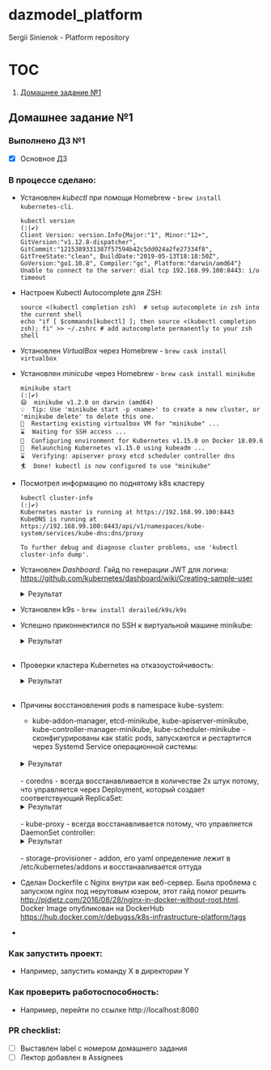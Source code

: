 # dazmodel_platform
Sergii Sinienok - Platform repository

# TOC
1. [Домашнее задание №1](#Домашнее-задание-№1)

## Домашнее задание №1

### Выполнено ДЗ №1

 - [X] Основное ДЗ

### В процессе сделано:
 - Установлен *kubectl* при помощи Homebrew - `brew install kubernetes-cli`. 
    ```shell
    kubectl version                                                       (:|✔)
    Client Version: version.Info{Major:"1", Minor:"12+", GitVersion:"v1.12.8-dispatcher", GitCommit:"1215389331387f57594b42c5dd024a2fe27334f8", GitTreeState:"clean", BuildDate:"2019-05-13T18:18:50Z", GoVersion:"go1.10.8", Compiler:"gc", Platform:"darwin/amd64"}
    Unable to connect to the server: dial tcp 192.168.99.100:8443: i/o timeout
    ```
 - Настроен Kubectl Autocomplete для ZSH:
    ```shell
    source <(kubectl completion zsh)  # setup autocomplete in zsh into the current shell
    echo "if [ $commands[kubectl] ]; then source <(kubectl completion zsh); fi" >> ~/.zshrc # add autocomplete permanently to your zsh shell
    ```
 - Установлен *VirtualBox* через Homebrew - `brew cask install virtualbox`
 - Установлен *minicube* через Homebrew - `brew cask install minikube`
    ```shell
    minikube start                                                                    (:|✔)
    😄  minikube v1.2.0 on darwin (amd64)
    💡  Tip: Use 'minikube start -p <name>' to create a new cluster, or 'minikube delete' to delete this one.
    🔄  Restarting existing virtualbox VM for "minikube" ...
    ⌛  Waiting for SSH access ...
    🐳  Configuring environment for Kubernetes v1.15.0 on Docker 18.09.6
    🔄  Relaunching Kubernetes v1.15.0 using kubeadm ...
    ⌛  Verifying: apiserver proxy etcd scheduler controller dns
    🏄  Done! kubectl is now configured to use "minikube"
    ```
 - Посмотрел информацию по поднятому k8s кластеру
    ```shell
    kubectl cluster-info                                                                                                                                                                                                                (:|✔)
    Kubernetes master is running at https://192.168.99.100:8443
    KubeDNS is running at https://192.168.99.100:8443/api/v1/namespaces/kube-system/services/kube-dns:dns/proxy

    To further debug and diagnose cluster problems, use 'kubectl cluster-info dump'.
    ```
 - Установлен *Dashboard*. Гайд по генерации JWT для логина: https://github.com/kubernetes/dashboard/wiki/Creating-sample-user
    <br/>
    <details>
    <summary>Результат</summary>

    ```shell
    kubectl apply -f https://raw.githubusercontent.com/kubernetes/dashboard/v2.0.0-beta1/aio/deploy/recommended.yaml                                                                                                                    (:|✔)
    namespace/kubernetes-dashboard created
    serviceaccount/kubernetes-dashboard created
    service/kubernetes-dashboard created
    secret/kubernetes-dashboard-certs created
    secret/kubernetes-dashboard-csrf created
    secret/kubernetes-dashboard-key-holder created
    configmap/kubernetes-dashboard-settings created
    role.rbac.authorization.k8s.io/kubernetes-dashboard created
    clusterrole.rbac.authorization.k8s.io/kubernetes-dashboard created
    rolebinding.rbac.authorization.k8s.io/kubernetes-dashboard created
    clusterrolebinding.rbac.authorization.k8s.io/kubernetes-dashboard created
    deployment.apps/kubernetes-dashboard created
    service/dashboard-metrics-scraper created
    deployment.apps/kubernetes-metrics-scraper created
    ```
    </details>

 - Установлен k9s - `brew install derailed/k9s/k9s`
 - Успешно приконнектился по SSH к виртуальной машине minikube:
    <br/>
    <details>
    <summary>Результат</summary>

    ```shell
    minikube ssh                                                                                                                                                                                                                        (:|✔)
                            _             _            
                _         _ ( )           ( )           
    ___ ___  (_)  ___  (_)| |/')  _   _ | |_      __  
    /' _ ` _ `\| |/' _ `\| || , <  ( ) ( )| '_`\  /'__`\
    | ( ) ( ) || || ( ) || || |\`\ | (_) || |_) )(  ___/
    (_) (_) (_)(_)(_) (_)(_)(_) (_)`\___/'(_,__/'`\____)

    $ docker ps
    CONTAINER ID        IMAGE                          COMMAND                  CREATED             STATUS              PORTS               NAMES
    024dc749f4cc        kubernetesui/metrics-scraper   "/metrics-sidecar"       About an hour ago   Up About an hour                        k8s_kubernetes-metrics-scraper_kubernetes-metrics-scraper-86456cdd8f-9bxm4_kubernetes-dashboard_8c3fe82c-c9a5-41ba-ab07-a4a9f2904e17_0
    7ced44e4bd96        kubernetesui/dashboard         "/dashboard --insecu…"   About an hour ago   Up About an hour                        k8s_kubernetes-dashboard_kubernetes-dashboard-5c8f9556c4-z98ll_kubernetes-dashboard_ea51f79b-96cf-45d5-b107-047c3ee3db54_0
    2def2f541249        k8s.gcr.io/pause:3.1           "/pause"                 About an hour ago   Up About an hour                        k8s_POD_kubernetes-metrics-scraper-86456cdd8f-9bxm4_kubernetes-dashboard_8c3fe82c-c9a5-41ba-ab07-a4a9f2904e17_0
    e93bf4ff220b        k8s.gcr.io/pause:3.1           "/pause"                 About an hour ago   Up About an hour                        k8s_POD_kubernetes-dashboard-5c8f9556c4-z98ll_kubernetes-dashboard_ea51f79b-96cf-45d5-b107-047c3ee3db54_0
    4dccba57af0e        4689081edb10                   "/storage-provisioner"   About an hour ago   Up About an hour                        k8s_storage-provisioner_storage-provisioner_kube-system_f654d832-ab0f-4f78-8d11-e52c9eb720d5_1
    d820541549ed        eb516548c180                   "/coredns -conf /etc…"   About an hour ago   Up About an hour                        k8s_coredns_coredns-5c98db65d4-9f2sd_kube-system_dd81902d-511d-4478-b503-30bc1eabaed1_1
    0d4833c3c08c        eb516548c180                   "/coredns -conf /etc…"   About an hour ago   Up About an hour                        k8s_coredns_coredns-5c98db65d4-8mp8f_kube-system_2d197c6d-6bdb-409c-ac88-0d1ccc21a4d5_1
    1fe9d36d6e21        k8s.gcr.io/pause:3.1           "/pause"                 About an hour ago   Up About an hour                        k8s_POD_storage-provisioner_kube-system_f654d832-ab0f-4f78-8d11-e52c9eb720d5_1
    15cd1d687a2c        k8s.gcr.io/pause:3.1           "/pause"                 About an hour ago   Up About an hour                        k8s_POD_coredns-5c98db65d4-9f2sd_kube-system_dd81902d-511d-4478-b503-30bc1eabaed1_1
    2785c8376330        k8s.gcr.io/pause:3.1           "/pause"                 About an hour ago   Up About an hour                        k8s_POD_coredns-5c98db65d4-8mp8f_kube-system_2d197c6d-6bdb-409c-ac88-0d1ccc21a4d5_1
    18100a3dcb66        d235b23c3570                   "/usr/local/bin/kube…"   About an hour ago   Up About an hour                        k8s_kube-proxy_kube-proxy-vsbjg_kube-system_a23eeedf-fc2b-4680-9514-1126fb96346f_1
    798e9906cbaf        k8s.gcr.io/pause:3.1           "/pause"                 About an hour ago   Up About an hour                        k8s_POD_kube-proxy-vsbjg_kube-system_a23eeedf-fc2b-4680-9514-1126fb96346f_1
    ef0bf9692484        2c4adeb21b4f                   "etcd --advertise-cl…"   About an hour ago   Up About an hour                        k8s_etcd_etcd-minikube_kube-system_89f36d1de777528a3e8b9a2534a41af4_1
    02d64c8d7ea3        2d3813851e87                   "kube-scheduler --bi…"   About an hour ago   Up About an hour                        k8s_kube-scheduler_kube-scheduler-minikube_kube-system_31d9ee8b7fb12e797dc981a8686f6b2b_3
    c2910113e4b8        8328bb49b652                   "kube-controller-man…"   About an hour ago   Up About an hour                        k8s_kube-controller-manager_kube-controller-manager-minikube_kube-system_676a8a1e3e146d0c0f7c4f6e1e96b578_2
    4e278a728c9f        119701e77cbc                   "/opt/kube-addons.sh"    About an hour ago   Up About an hour                        k8s_kube-addon-manager_kube-addon-manager-minikube_kube-system_65a31d2b812b11a2035f37c8a742e46f_1
    45aee4c9ad76        201c7a840312                   "kube-apiserver --ad…"   About an hour ago   Up About an hour                        k8s_kube-apiserver_kube-apiserver-minikube_kube-system_e0f883122ef4b18e9fbea5c005bca446_1
    634f1aecaff0        k8s.gcr.io/pause:3.1           "/pause"                 About an hour ago   Up About an hour                        k8s_POD_kube-scheduler-minikube_kube-system_31d9ee8b7fb12e797dc981a8686f6b2b_1
    585936e3057f        k8s.gcr.io/pause:3.1           "/pause"                 About an hour ago   Up About an hour                        k8s_POD_kube-controller-manager-minikube_kube-system_676a8a1e3e146d0c0f7c4f6e1e96b578_1
    fd59a861af68        k8s.gcr.io/pause:3.1           "/pause"                 About an hour ago   Up About an hour                        k8s_POD_kube-apiserver-minikube_kube-system_e0f883122ef4b18e9fbea5c005bca446_1
    c02a86777b61        k8s.gcr.io/pause:3.1           "/pause"                 About an hour ago   Up About an hour                        k8s_POD_etcd-minikube_kube-system_89f36d1de777528a3e8b9a2534a41af4_1
    478717856c4b        k8s.gcr.io/pause:3.1           "/pause"                 About an hour ago   Up About an hour                        k8s_POD_kube-addon-manager-minikube_kube-system_65a31d2b812b11a2035f37c8a742e46f_1
    $
    ```
    </details>
    <br/>
 - Проверки кластера Kubernetes на отказоустойчивость:
    <br/>
    <details>
    <summary>Результат</summary>

    ```shell
    docker rm -f $(docker ps -a -q)
    024dc749f4cc
     .....
    530f58cf8b7e

    kubectl get pods -n kube-system                                                                                                                                                                                                     (:|✔)
    NAME                               READY   STATUS    RESTARTS   AGE
    coredns-5c98db65d4-8mp8f           1/1     Running   0          2d
    coredns-5c98db65d4-9f2sd           1/1     Running   0          2d
    etcd-minikube                      1/1     Running   0          2d
    kube-addon-manager-minikube        1/1     Running   0          2d
    kube-apiserver-minikube            1/1     Running   0          2d
    kube-controller-manager-minikube   1/1     Running   0          2d
    kube-proxy-vsbjg                   1/1     Running   0          2d
    kube-scheduler-minikube            1/1     Running   0          2d
    storage-provisioner                1/1     Running   1          2d

    kubectl delete pod --all -n kube-system                                                                                                                                                                                             (:|✔)
    pod "coredns-5c98db65d4-8mp8f" deleted
    pod "coredns-5c98db65d4-9f2sd" deleted
    pod "etcd-minikube" deleted
    pod "kube-addon-manager-minikube" deleted
    pod "kube-apiserver-minikube" deleted
    pod "kube-controller-manager-minikube" deleted
    pod "kube-proxy-vsbjg" deleted
    pod "kube-scheduler-minikube" deleted
    pod "storage-provisioner" deleted

    kubectl get componentstatuses                                                                                                                                                                                                       (:|✔)
    NAME                 STATUS    MESSAGE             ERROR
    scheduler            Healthy   ok                  
    controller-manager   Healthy   ok                  
    etcd-0               Healthy   {"health":"true"}
    ```
    </details>
    <br/>
 - Причины восстановления pods в namespace kube-system:
    - kube-addon-manager, etcd-minikube, kube-apiserver-minikube, kube-controller-manager-minikube, kube-scheduler-minikube -  сконфигурированы как static pods, запускаются и рестартится через Systemd Service операционной системы:
    <br/>
    <details>
    <summary>Результат</summary>

    ```shell
    systemctl show kubelet | grep ExecStart
    ExecStart={ path=/usr/bin/kubelet ; argv[]=/usr/bin/kubelet --authorization-mode=Webhook --bootstrap-kubeconfig=/etc/kubernetes/bootstrap-kubelet.conf --cgroup-driver=cgroupfs --client-ca-file=/var/lib/minikube/certs/ca.crt --cluster-dns=10.96.0.10 --cluster-domain=cluster.local --container-runtime=docker --fail-swap-on=false --hostname-override=minikube --kubeconfig=/etc/kubernetes/kubelet.conf --pod-manifest-path=/etc/kubernetes/manifests ; ignore_errors=no ; start_time=[Wed 2019-07-10 18:13:34 UTC] ; stop_time=[n/a] ; pid=3043 ; code=(null) ; status=0/0 }

    $ cd /etc/kubernetes/manifests
    $ ls -la
    total 20
    drwxr-xr-x 2 root root    0 Jul 10 18:13 .
    drwxr-xr-x 4 root root    0 Jul 10 18:13 ..
    -rw-r----- 1 root root 1406 Jul 10 18:13 addon-manager.yaml.tmpl
    -rw------- 1 root root 1971 Jul 10 18:13 etcd.yaml
    -rw------- 1 root root 2895 Jul 10 18:13 kube-apiserver.yaml
    -rw------- 1 root root 2264 Jul 10 18:13 kube-controller-manager.yaml
    -rw------- 1 root root  990 Jul 10 18:13 kube-scheduler.yaml
    ```
    </details>
    <br/>
    - coredns - всегда восстанавливается в количестве 2х штук потому, что управляется через Deployment, который создает соответствующий ReplicaSet:
    <br/>
    <details>
    <summary>Результат</summary>

    ```shell
    kubectl get deployment  -n kube-system                                    (kubernetes-intro|✚1…)
    NAME      READY   UP-TO-DATE   AVAILABLE   AGE
    coredns   2/2     2            2           2d
    ```
    </details>
    <br/>
    - kube-proxy - всегда восстанавливается потому, что управляется DaemonSet controller:
    <br/>
    <details>
    <summary>Результат</summary>

    ```shell
    kubectl get ds -n kube-system                                             (kubernetes-intro|✚1…)
    NAME         DESIRED   CURRENT   READY   UP-TO-DATE   AVAILABLE   NODE SELECTOR                 AGE
    kube-proxy   1         1         1       1            1           beta.kubernetes.io/os=linux   2d
    ```
    </details>
    <br/>
    - storage-provisioner - addon, его yaml определение лежит в /etc/kubernetes/addons и восстанавливается оттуда
 - Сделан Dockerfile с Nginx внутри как веб-сервер. Была проблема с запуском nginx под нерутовым юзером, этот гайд помог решить http://pjdietz.com/2016/08/28/nginx-in-docker-without-root.html. Docker Image опубликован на DockerHub https://hub.docker.com/r/debugss/k8s-infrastructure-platform/tags
 - 

### Как запустить проект:
 - Например, запустить команду X в директории Y

### Как проверить работоспособность:
 - Например, перейти по ссылке http://localhost:8080

### PR checklist:
 - [ ] Выставлен label с номером домашнего задания
 - [ ] Лектор добавлен в Assignees